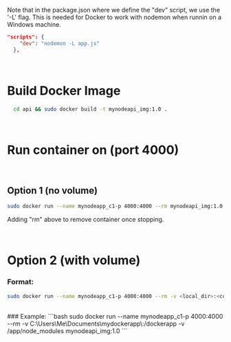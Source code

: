 Note that in the package.json where we define the "dev" script, we use the '-L' flag. This is needed for Docker to work with nodemon when runnin on a Windows machine. 
```json
"scripts": {
    "dev": "nodemon -L app.js"
  },
```

<br>

# Build Docker Image
``` sh
  cd api && sudo docker build -t mynodeapi_img:1.0 .
```

<br>

# Run container on (port 4000)

<br>

## Option 1 (no volume)
```bash
sudo docker run --name mynodeapp_c1-p 4000:4000 --rm mynodeapi_img:1.0
```
Adding "rm" above to remove container once stopping.

<br>

# Option 2 (with volume)
### Format:
```sh
sudo docker run --name mynodeapp_c1-p 4000:4000 --rm -v <local_dir>:<container_dir> -v /app/node_modules mynodeapi_img:1.0
```
<br>
### Example:
```bash
sudo docker run --name mynodeapp_c1-p 4000:4000 --rm -v C:\Users\Me\Documents\mydockerapp\:/dockerapp -v /app/node_modules mynodeapi_img:1.0
```
